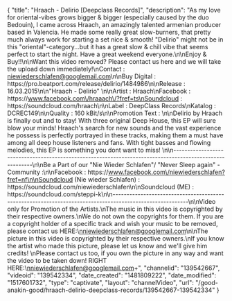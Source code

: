 {
    "title": "Hraach - Delirio [Deepclass Records]",
    "description": "As my love for oriental-vibes grows bigger & bigger (especially caused by the duo Bedouin), I came across Hraach, an amazingly talented armenian producer based in Valencia. He made some really great slow-burners, that pretty much always work for starting a set nice & smooth! \"Delirio\" might not be in this \"oriental\"-category...but it has a great slow & chill vibe that seems perfect to start the night. Have a great weekend everyone.\n\nEnjoy & Buy!!\n\nWant this video removed? Please contact us here and we will take the upload down immediately!\nContact : niewiederschlafen@googlemail.com\n\nBuy Digital : https:\/\/pro.beatport.com\/release\/delirio\/1484986\n\nRelease : 16.03.2015\n\n\"Hraach - Delirio\" \n\nArtist : Hraach\nFacebook : https:\/\/www.facebook.com\/hraaach\/?fref=ts\nSoundcloud : https:\/\/soundcloud.com\/hraach\n\nLabel :  DeepClass Records\nKatalog : DCREC149\n\nQuality : 160 kBit\/s\n\nPromotion Text : \n\nDelirio by Hraach is finally out and to stay! With three original Deep House, this EP will sure blow your minds! Hraach's search for new sounds and the vast experience he possess is perfectly portrayed in these tracks, making them a must have among all deep house listeners and fans. With tight basses and flowing melodies, this EP is something you dont want to miss! \n\n---------------------------------------------------------------------------------------------------------\n\nBe a Part of our \"Nie Wieder Schlafen\"\/ \"Never Sleep again\" - Community :\n\nFacebook     : https:\/\/www.facebook.com\/niewiederschlafen?fref=nf\n\nSoundcloud (Nie wieder Schlafen) : https:\/\/soundcloud.com\/niewiederschlafen\n\nSoundcloud (ME)    : https:\/\/soundcloud.com\/steppi-k\n\n---------------------------------------------------------------------------------------------------------\n\nVideo only for Promotion of the Artists.\nThe music in this video is copyrighted by their respective owners.\nWe do not own the copyrights for them. If you are a copyright holder of a specific track and wish your music to be removed, please contact us HERE:\nniewiederschlafen@googlemail.com\n\nThe picture in this video is copyrighted by their respective owners.\nIf you know the artist who made this picture, please let us know and we'll give him credits! \nPlease contact us too, if you own the picture in any way and want the video to be taken down! RIGHT HERE:\nniewiederschlafen@googlemail.com+",
    "channelid": "139542667",
    "videoid": "139542334",
    "date_created": "1481809222",
    "date_modified": "1517601732",
    "type": "captivate",
    "layout": "channelVideo",
    "url": "\/good-anakin-good\/hraach-delirio-deepclass-records\/139542667-139542334"
}